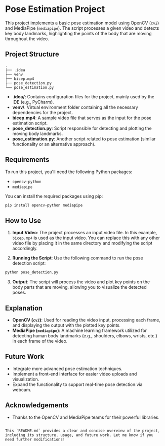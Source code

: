 # Pose Estimation Project

This project implements a basic pose estimation model using OpenCV (`cv2`) and MediaPipe (`mediapipe`). The script processes a given video and detects key body landmarks, highlighting the points of the body that are moving throughout the video.

## Project Structure

```
.
├── .idea
├── venv
├── bicep.mp4
├── pose_detection.py
└── pose_estimation.py
```

- **.idea/**: Contains configuration files for the project, mainly used by the IDE (e.g., PyCharm).
- **venv/**: Virtual environment folder containing all the necessary dependencies for the project.
- **bicep.mp4**: A sample video file that serves as the input for the pose estimation script.
- **pose_detection.py**: Script responsible for detecting and plotting the moving body landmarks.
- **pose_estimation.py**: Another script related to pose estimation (similar functionality or an alternative approach).

## Requirements

To run this project, you'll need the following Python packages:

- `opencv-python`
- `mediapipe`

You can install the required packages using pip:

```bash
pip install opencv-python mediapipe
```

## How to Use

1. **Input Video**: The project processes an input video file. In this example, `bicep.mp4` is used as the input video. You can replace this with any other video file by placing it in the same directory and modifying the script accordingly.

2. **Running the Script**: Use the following command to run the pose detection script:

```bash
python pose_detection.py
```

3. **Output**: The script will process the video and plot key points on the body parts that are moving, allowing you to visualize the detected poses.

## Explanation

- **OpenCV (`cv2`)**: Used for reading the video input, processing each frame, and displaying the output with the plotted key points.
- **MediaPipe (`mediapipe`)**: A machine learning framework utilized for detecting human body landmarks (e.g., shoulders, elbows, wrists, etc.) in each frame of the video.

## Future Work

- Integrate more advanced pose estimation techniques.
- Implement a front-end interface for easier video uploads and visualization.
- Expand the functionality to support real-time pose detection via webcam.


## Acknowledgements

- Thanks to the OpenCV and MediaPipe teams for their powerful libraries.
```

This `README.md` provides a clear and concise overview of the project, including its structure, usage, and future work. Let me know if you need further modifications!
 
